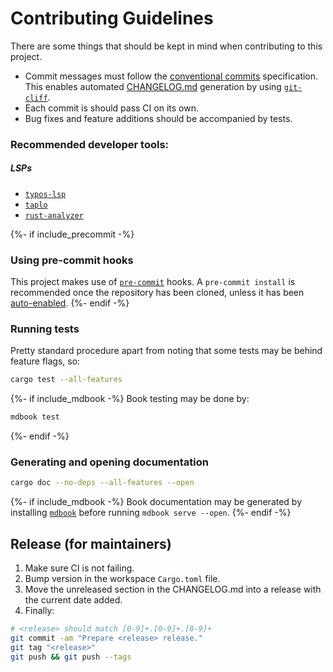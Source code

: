 # Contributing Guidelines

There are some things that should be kept in mind when contributing to this project.
- Commit messages must follow the [conventional commits](https://www.conventionalcommits.org) specification. This enables automated [CHANGELOG.md](CHANGELOG.md) generation by using [`git-cliff`](https://git-cliff.org).
- Each commit is should pass CI on its own.
- Bug fixes and feature additions should be accompanied by tests.

### Recommended developer tools:

##### LSPs

* [`typos-lsp`](https://github.com/tekumara/typos-lsp)
* [`taplo`](https://github.com/tamasfe/taplo)
* [`rust-analyzer`](https://github.com/rust-lang/rust-analyzer)

{%- if include_precommit -%}
### Using pre-commit hooks

This project makes use of [`pre-commit`](https://pre-commit.com/) hooks. A `pre-commit install` is recommended once the repository has been cloned, unless it has been [auto-enabled](https://pre-commit.com/#automatically-enabling-pre-commit-on-repositories).
{%- endif -%}

### Running tests

Pretty standard procedure apart from noting that some tests may be behind feature flags, so:

```sh
cargo test --all-features
```

{%- if include_mdbook -%}
Book testing may be done by:

```sh
mdbook test
```
{%- endif -%}

### Generating and opening documentation

```sh
cargo doc --no-deps --all-features --open
```

{%- if include_mdbook -%}
Book documentation may be generated by installing [`mdbook`](https://rust-lang.github.io/mdBook/guide/installation.html) before running `mdbook serve --open`.
{%- endif -%}

## Release (for maintainers)

1. Make sure CI is not failing.
2. Bump version in the workspace `Cargo.toml` file.
3. Move the unreleased section in the CHANGELOG.md into a release with the current date added.
4. Finally:

```sh
# <release> should match [0-9]+.[0-9]+.[0-9]+
git commit -am "Prepare <release> release."
git tag "<release>"
git push && git push --tags
```
